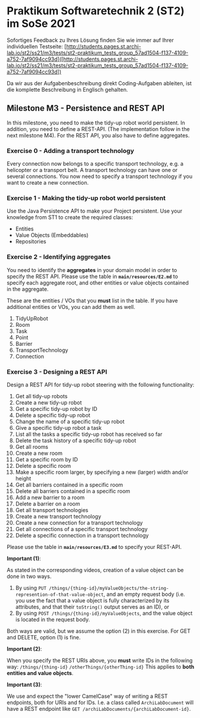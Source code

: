 # Praktikum Softwaretechnik 2 (ST2) im SoSe 2021

Sofortiges Feedback zu Ihres Lösung finden Sie wie immer auf Ihrer individuellen Testseite:
[http://students.pages.st.archi-lab.io/st2/ss21/m3/tests/st2-praktikum_tests_group_57ad1504-f137-4109-a752-7af9094cc93d]([http://students.pages.st.archi-lab.io/st2/ss21/m3/tests/st2-praktikum_tests_group_57ad1504-f137-4109-a752-7af9094cc93d])

Da wir aus der Aufgabenbeschreibung direkt Coding-Aufgaben ableiten, ist die komplette Beschreibung in Englisch
gehalten. 

## Milestone M3 - Persistence and REST API

In this milestone, you need to make the tidy-up robot world persistent. In addition, you need to define a
REST-API. (The implementation follow in the next milestone M4). For the REST API, you also have to define
aggregates.

### Exercise 0 - Adding a transport technology

Every connection now belongs to a specific transport technology, e.g. a helicopter or a transport belt.
A transport technology can have one or several connections. You now need to specify a transport technology 
if you want to create a new connection.


### Exercise 1 - Making the tidy-up robot world persistent

Use the Java Persistence API to make your Project persistent. Use your knowledge from ST1 to create the required 
classes:
* Entities
* Value Objects (Embeddables) 
* Repositories



### Exercise 2 - Identifying aggregates

You need to identify the **aggregates** in your domain model in order to specify the REST API. Please use the table in 
**`main/resources/E2.md`** to specify each aggregate root, and other entities or value objects contained
in the aggregate. 

These are the entities / VOs that you **must** list in the table. If you have additional entities or VOs, you can
add them as well. 

1. TidyUpRobot 
1. Room
1. Task
1. Point
1. Barrier
1. TransportTechnology
1. Connection


### Exercise 3 - Designing a REST API

Design a REST API for tidy-up robot steering with the following functionality:

1. Get all tidy-up robots
1. Create a new tidy-up robot
1. Get a specific tidy-up robot by ID
1. Delete a specific tidy-up robot
1. Change the name of a specific tidy-up robot
1. Give a specific tidy-up robot a task
1. List all the tasks a specific tidy-up robot has received so far
1. Delete the task history of a specific tidy-up robot
1. Get all rooms
1. Create a new room
1. Get a specific room by ID
1. Delete a specific room
1. Make a specific room larger, by specifying a new (larger) width and/or height
1. Get all barriers contained in a specific room
1. Delete all barriers contained in a specific room
1. Add a new barrier to a room
1. Delete a barrier on a room
1. Get all transport technologies
1. Create a new transport technology
1. Create a new connection for a transport technology
1. Get all connections of a specific transport technology
1. Delete a specific connection in a transport technology

Please use the table in **`main/resources/E3.md`** to specify your REST-API.
 
**Important (1)**: 

As stated in the corresponding videos, creation of a value object can be done in two ways. 
1. By using `PUT /things/{thing-id}/myValueObjects/the-string-represention-of-that-value-object`, 
    and an empty request body (i.e. you use the fact that a value object is fully characterized by its
    attributes, and that their `toString()` output serves as an ID), or
2. By using `POST /things/{thing-id}/myValueObjects`, and the value object is located in the request
    body. 

Both ways are valid, but we assume the option (2) in this exercise. For GET and DELETE, option (1) is fine.

**Important (2)**: 

When you specify the REST URIs above, you **must** write IDs in the following way: 
`/things/{thing-id}`
`/otherThings/{otherThing-id}`
This applies to **both entities and value objects**.  


**Important (3)**: 

We use and expect the "lower CamelCase" way of writing a REST endpoints, both for URIs and for IDs. 
I.e. a class called `ArchiLabDocument` will have a REST endpoint like `GET /archiLabDocuments/{archiLabDocument-id}`.




